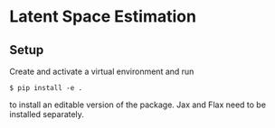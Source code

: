 # Latent Space Estimation

## Setup
Create and activate a virtual environment and run
```
$ pip install -e .
```
to install an editable version of the package. Jax and Flax need to be installed separately.
